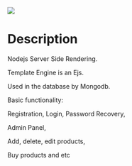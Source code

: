 <p>
 <img src="https://github.com/Mishka-Sakhelashvili/Node__Mongo__ShopApp/blob/master/cover.jpg?raw=true" />
</p>

# Description

Nodejs Server Side Rendering. 

Template Engine is an Ejs.

Used in the database by Mongodb.

Basic functionality:

Registration, Login, Password Recovery,

Admin Panel,

Add, delete, edit products,

Buy products and etc

